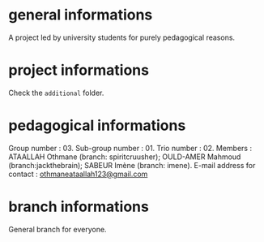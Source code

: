 # general informations

A project led by university students for purely pedagogical reasons.

# project informations

Check the `additional` folder.

# pedagogical informations

Group number : 03.
Sub-group number : 01.
Trio number : 02.
Members :
ATAALLAH Othmane (branch: spiritcruusher);
OULD-AMER Mahmoud (branch:jackthebrain);
SABEUR Imène (branch: imene).
E-mail address for contact : othmaneataallah123@gmail.com

# branch informations

General branch for everyone.
